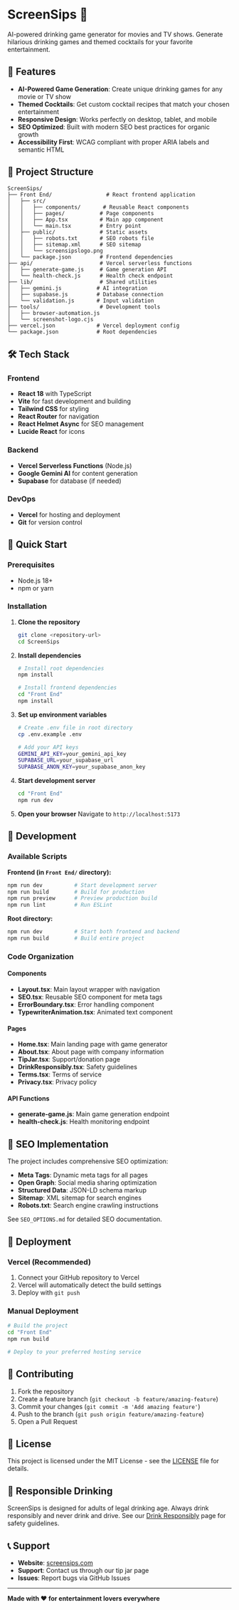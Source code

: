 # ScreenSips 🍹

AI-powered drinking game generator for movies and TV shows. Generate hilarious drinking games and themed cocktails for your favorite entertainment.

## 🚀 Features

- **AI-Powered Game Generation**: Create unique drinking games for any movie or TV show
- **Themed Cocktails**: Get custom cocktail recipes that match your chosen entertainment
- **Responsive Design**: Works perfectly on desktop, tablet, and mobile
- **SEO Optimized**: Built with modern SEO best practices for organic growth
- **Accessibility First**: WCAG compliant with proper ARIA labels and semantic HTML

## 📁 Project Structure

```
ScreenSips/
├── Front End/                 # React frontend application
│   ├── src/
│   │   ├── components/       # Reusable React components
│   │   ├── pages/           # Page components
│   │   ├── App.tsx          # Main app component
│   │   └── main.tsx         # Entry point
│   ├── public/              # Static assets
│   │   ├── robots.txt       # SEO robots file
│   │   ├── sitemap.xml      # SEO sitemap
│   │   └── screensipslogo.png
│   └── package.json         # Frontend dependencies
├── api/                     # Vercel serverless functions
│   ├── generate-game.js     # Game generation API
│   └── health-check.js      # Health check endpoint
├── lib/                     # Shared utilities
│   ├── gemini.js           # AI integration
│   ├── supabase.js         # Database connection
│   └── validation.js       # Input validation
├── tools/                   # Development tools
│   ├── browser-automation.js
│   └── screenshot-logo.cjs
├── vercel.json             # Vercel deployment config
└── package.json            # Root dependencies
```

## 🛠️ Tech Stack

### Frontend
- **React 18** with TypeScript
- **Vite** for fast development and building
- **Tailwind CSS** for styling
- **React Router** for navigation
- **React Helmet Async** for SEO management
- **Lucide React** for icons

### Backend
- **Vercel Serverless Functions** (Node.js)
- **Google Gemini AI** for content generation
- **Supabase** for database (if needed)

### DevOps
- **Vercel** for hosting and deployment
- **Git** for version control

## 🚀 Quick Start

### Prerequisites
- Node.js 18+ 
- npm or yarn

### Installation

1. **Clone the repository**
   ```bash
   git clone <repository-url>
   cd ScreenSips
   ```

2. **Install dependencies**
   ```bash
   # Install root dependencies
   npm install
   
   # Install frontend dependencies
   cd "Front End"
   npm install
   ```

3. **Set up environment variables**
   ```bash
   # Create .env file in root directory
   cp .env.example .env
   
   # Add your API keys
   GEMINI_API_KEY=your_gemini_api_key
   SUPABASE_URL=your_supabase_url
   SUPABASE_ANON_KEY=your_supabase_anon_key
   ```

4. **Start development server**
   ```bash
   cd "Front End"
   npm run dev
   ```

5. **Open your browser**
   Navigate to `http://localhost:5173`

## 📝 Development

### Available Scripts

**Frontend (in `Front End/` directory):**
```bash
npm run dev          # Start development server
npm run build        # Build for production
npm run preview      # Preview production build
npm run lint         # Run ESLint
```

**Root directory:**
```bash
npm run dev          # Start both frontend and backend
npm run build        # Build entire project
```

### Code Organization

#### Components
- **Layout.tsx**: Main layout wrapper with navigation
- **SEO.tsx**: Reusable SEO component for meta tags
- **ErrorBoundary.tsx**: Error handling component
- **TypewriterAnimation.tsx**: Animated text component

#### Pages
- **Home.tsx**: Main landing page with game generator
- **About.tsx**: About page with company information
- **TipJar.tsx**: Support/donation page
- **DrinkResponsibly.tsx**: Safety guidelines
- **Terms.tsx**: Terms of service
- **Privacy.tsx**: Privacy policy

#### API Functions
- **generate-game.js**: Main game generation endpoint
- **health-check.js**: Health monitoring endpoint

## 🎯 SEO Implementation

The project includes comprehensive SEO optimization:

- **Meta Tags**: Dynamic meta tags for all pages
- **Open Graph**: Social media sharing optimization
- **Structured Data**: JSON-LD schema markup
- **Sitemap**: XML sitemap for search engines
- **Robots.txt**: Search engine crawling instructions

See `SEO_OPTIONS.md` for detailed SEO documentation.

## 🚀 Deployment

### Vercel (Recommended)
1. Connect your GitHub repository to Vercel
2. Vercel will automatically detect the build settings
3. Deploy with `git push`

### Manual Deployment
```bash
# Build the project
cd "Front End"
npm run build

# Deploy to your preferred hosting service
```

## 🤝 Contributing

1. Fork the repository
2. Create a feature branch (`git checkout -b feature/amazing-feature`)
3. Commit your changes (`git commit -m 'Add amazing feature'`)
4. Push to the branch (`git push origin feature/amazing-feature`)
5. Open a Pull Request

## 📄 License

This project is licensed under the MIT License - see the [LICENSE](LICENSE) file for details.

## 🍻 Responsible Drinking

ScreenSips is designed for adults of legal drinking age. Always drink responsibly and never drink and drive. See our [Drink Responsibly](/drink-responsibly) page for safety guidelines.

## 📞 Support

- **Website**: [screensips.com](https://screensips.com)
- **Support**: Contact us through our tip jar page
- **Issues**: Report bugs via GitHub Issues

---

**Made with ❤️ for entertainment lovers everywhere** 